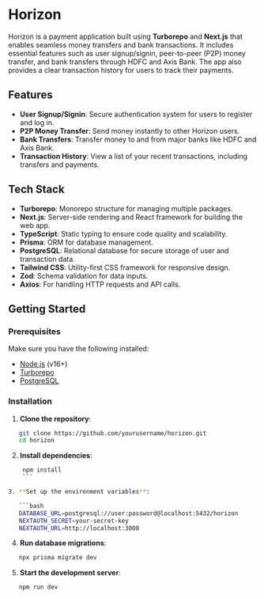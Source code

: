 # Horizon

Horizon is a payment application built using **Turborepo** and **Next.js** that enables seamless money transfers and bank transactions. It includes essential features such as user signup/signin, peer-to-peer (P2P) money transfer, and bank transfers through HDFC and Axis Bank. The app also provides a clear transaction history for users to track their payments.

## Features

- **User Signup/Signin**: Secure authentication system for users to register and log in.
- **P2P Money Transfer**: Send money instantly to other Horizon users.
- **Bank Transfers**: Transfer money to and from major banks like HDFC and Axis Bank.
- **Transaction History**: View a list of your recent transactions, including transfers and payments.

## Tech Stack

- **Turborepo**: Monorepo structure for managing multiple packages.
- **Next.js**: Server-side rendering and React framework for building the web app.
- **TypeScript**: Static typing to ensure code quality and scalability.
- **Prisma**: ORM for database management.
- **PostgreSQL**: Relational database for secure storage of user and transaction data.
- **Tailwind CSS**: Utility-first CSS framework for responsive design.
- **Zod**: Schema validation for data inputs.
- **Axios**: For handling HTTP requests and API calls.

## Getting Started

### Prerequisites

Make sure you have the following installed:

- [Node.js](https://nodejs.org/) (v16+)
- [Turborepo](https://turborepo.org/)
- [PostgreSQL](https://www.postgresql.org/)

### Installation

1. **Clone the repository**:

```bash
   git clone https://github.com/yourusername/horizon.git
   cd horizon
   ```

2. **Install dependencies**:
```bash
    npm install
    ```

3. **Set up the environment variables**:

   ```bash
   DATABASE_URL=postgresql://user:password@localhost:5432/horizon
   NEXTAUTH_SECRET=your-secret-key  
   NEXTAUTH_URL=http://localhost:3000
   ```

4. **Run database migrations**:
```bash
   npx prisma migrate dev
```

5. **Start the development server**:
```bash
   npm run dev
```
